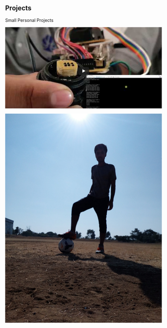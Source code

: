 ## Projects
Small Personal Projects

[![](./images/pb_video.png)](https://youtu.be/wZ1dMdXMtPE)

[![](./images/WithFootball.jpg)](https://youtu.be/wZ1dMdXMtPE)